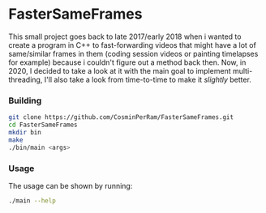 
# FasterSameFrames
This small project goes back to late 2017/early 2018 when i wanted to create a program in C++ to fast-forwarding videos that might have a lot of same/similar frames in them (coding session videos or painting timelapses for example) because i couldn't figure out a method back then.
Now, in 2020, I decided to take a look at it with the main goal to implement multi-threading, I'll also take a look from time-to-time to make it *slightly* better.

### Building
```sh
git clone https://github.com/CosminPerRam/FasterSameFrames.git
cd FasterSameFrames
mkdir bin
make
./bin/main <args>
```

### Usage
The usage can be shown by running:
```sh
./main --help
```
